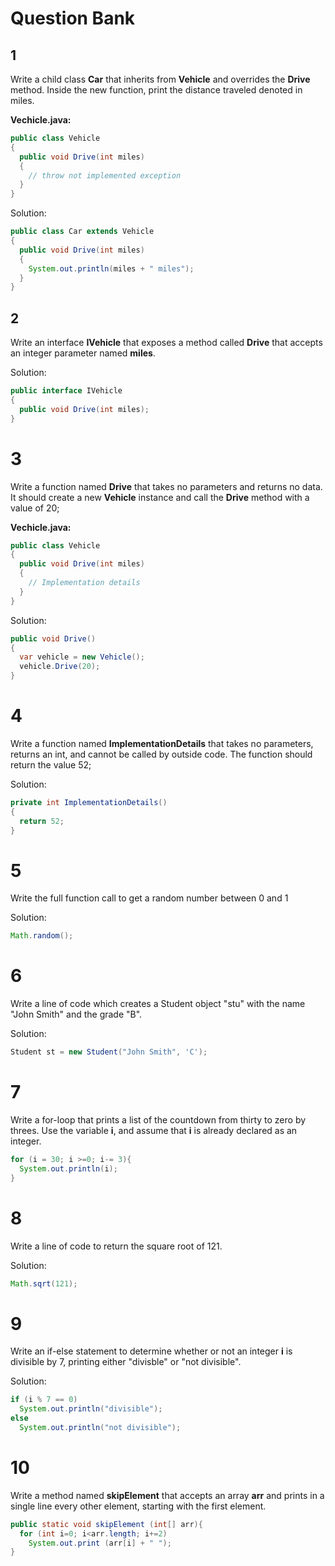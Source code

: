# Question Bank

## 1
Write a child class **Car** that inherits from **Vehicle** and overrides the **Drive** method. Inside the new function, print the distance traveled denoted in miles.

**Vechicle.java:**
```java
public class Vehicle
{
  public void Drive(int miles)
  {
    // throw not implemented exception
  }
}
```

Solution:
```java
public class Car extends Vehicle
{
  public void Drive(int miles)
  {
    System.out.println(miles + " miles");
  }
}
```

## 2
Write an interface **IVehicle** that exposes a method called **Drive** that accepts an integer parameter named **miles**.

Solution:
```java
public interface IVehicle
{
  public void Drive(int miles);
}
```

# 3
Write a function named **Drive** that takes no parameters and returns no data. It should create a new **Vehicle** instance and call the **Drive** method with a value of 20;

**Vechicle.java:**
```java
public class Vehicle
{
  public void Drive(int miles)
  {
    // Implementation details
  }
}
```

Solution:
```java
public void Drive()
{
  var vehicle = new Vehicle();
  vehicle.Drive(20);
}
```

# 4
Write a function named **ImplementationDetails** that takes no parameters, returns an int, and cannot be called by outside code. The function should return the value 52;

Solution:
```java
private int ImplementationDetails()
{
  return 52;
}
```

# 5
Write the full function call to get a random number between 0 and 1

Solution:
```java
Math.random();
```

# 6 
Write a line of code which creates a Student object "stu" with the name "John Smith" and the grade "B". 

Solution:
```java
Student st = new Student("John Smith", 'C');
```
# 7
Write a for-loop that prints a list of the countdown from thirty to zero by threes. Use the variable **i**, and assume that **i** is already declared as an integer.
```java
for (i = 30; i >=0; i-= 3){
  System.out.println(i);
}
```
# 8 
Write a line of code to return the square root of 121. 

Solution:
```java
Math.sqrt(121);
```
# 9 
Write an if-else statement to determine whether or not an integer **i** is divisible by 7, printing either "divisble" or "not divisible".

Solution:
```java
if (i % 7 == 0)
  System.out.println("divisible");
else
  System.out.println("not divisible");
```

# 10 
Write a method named **skipElement** that accepts an array **arr** and prints in a single line every other element, starting with the first element.
```java
public static void skipElement (int[] arr){
  for (int i=0; i<arr.length; i+=2)
    System.out.print (arr[i] + " ");
}
```
